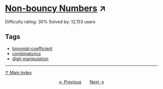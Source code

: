 # [Non-bouncy Numbers](https://projecteuler.net/problem=113) ↗️

Difficulty rating: 30%
Solved by: 12,153 users
## Tags

- [binomial-coefficient](../tags/binomial-coefficient.md)
- [combinatorics](../tags/combinatorics.md)
- [digit-manipulation](../tags/digit-manipulation.md)



---

[↑ Main Index](../README.md)


<div align=center><a href='112.md'>← Previous</a> &nbsp;&nbsp; &nbsp;&nbsp;  <a href='114.md'>Next →</a></div>
